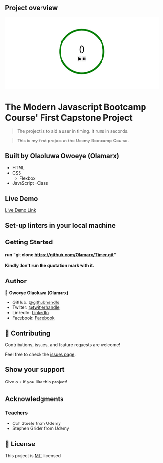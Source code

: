 ## Project overview
<p align="center">
  <img
  src="./img/img.jpg"
  alt="Desktop Version"
  >
</p>

# The Modern Javascript Bootcamp Course' First Capstone Project
> The project is to aid a user in timing. It runs in seconds.


> This is my first project at the Udemy Bootcamp Course.
## Built by Olaoluwa Owoeye (Olamarx)

- HTML
- CSS
  - Flexbox
- JavaScript
  -Class


## Live Demo

[Live Demo Link](https://olamarx.github.io/Timer/)

## Set-up linters in your local machine

## Getting Started

#### run "git clone https://github.com/Olamarx/Timer.git"

#### Kindly don't run the quotation mark with it.

## Author

👤 **Owoeye Olaoluwa (Olamarx)**

- GitHub: [@githubhandle](https://github.com/Olamarx)
- Twitter: [@twitterhandle](https://twitter.com/Owoeye0laoluwa)
- LinkedIn: [LinkedIn](https://www.linkedin.com/in/olaoluwa-owoeye-617702162/)
- Facebook: [Facebook](https://web.facebook.com/olaoluwa.owoeye.39)


## 🤝 Contributing

Contributions, issues, and feature requests are welcome!

Feel free to check the [issues page](https://github.com/Olamarx/Timer/issues).

## Show your support

Give a ⭐️ if you like this project!


## Acknowledgments

### Teachers
- Colt Steele from Udemy
- Stephen Grider from Udemy


## 📝 License

This project is [MIT](./MIT.md) licensed.
